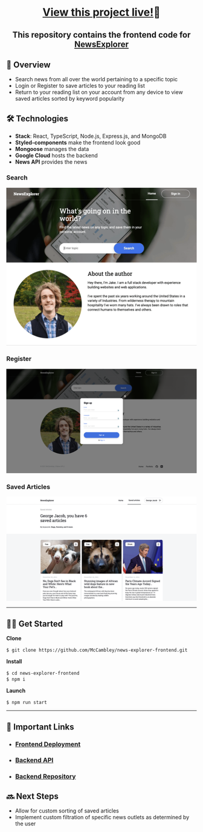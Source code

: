<h1 align="center" ><a href="https://news-explorer-9q5c-eifjqwlg4-kirankumari202.vercel.app/">View this project live!</a>🎉</h1>

<h2 align="center">This repository contains the frontend code for <a href="https://news-explorer-9q5c-eifjqwlg4-kirankumari202.vercel.app/">NewsExplorer</a> </h2>

## 📣 Overview

- Search news from all over the world pertaining to a specific topic
- Login or Register to save articles to your reading list
- Return to your reading list on your account from any device to view saved articles sorted by keyword popularity

## 🛠 Technologies

- **Stack**: React, TypeScript, Node.js, Express.js, and MongoDB
- **Styled-components** make the frontend look good
- **Mongoose** manages the data
- **Google Cloud** hosts the backend
- **News API** provides the news


### Search

![Demonstration](./src/images/demo.gif)

### Register

![Demonstration](./src/images/demo-register.png)

### Saved Articles

![Demonstration](./src/images/demo-saved.png)

---

## 🧑‍💻 Get Started

**Clone**

```
$ git clone https://github.com/McCambley/news-explorer-frontend.git
```

**Install**

```
$ cd news-explorer-frontend
$ npm i
```

**Launch**

```
$ npm run start
```

---

## 🔗 Important Links

- ### [Frontend Deployment](https://news-explorer-9q5c-eifjqwlg4-kirankumari202.vercel.app/)
- ### [Backend API](https://api.mccambley-news.students.nomoreparties.sbs/)
- ### [Backend Repository](https://github.com/McCambley/news-explorer-api)

## 🔜 Next Steps

- Allow for custom sorting of saved articles
- Implement custom filtration of specific news outlets as determined by the user
